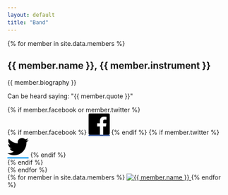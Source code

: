 ```yaml
---
layout: default
title: "Band"
---
```

<div class="row">
  <div class="left column notes">
{% for member in site.data.members %}
    <div>
      <h2>{{ member.name }}, {{ member.instrument }}</h2>
      <p>{{ member.biography }}</p>
      <p>Can be heard saying: &quot;{{ member.quote }}&quot;</p>
{% if member.facebook or member.twitter %}
      <div class="icons">
{% if member.facebook %}
        <a href="https://facebook.com/profile.php?id={{ member.facebook }}" class="icon" style="background-color: #3B5998;"><img src="/images/facebook.svg" alt="Facebook"></a>
{% endif %}
{% if member.twitter %}
        <a href="https://twitter.com/{{ member.twitter }}" class="icon" style="background-color: #1da1f2;"><img src="/images/twitter.svg" alt="Twitter"></a>
{% endif %}
      </div>
{% endif %}
    </div>
{% endfor %}
  </div>
  <div class="right column">
{% for member in site.data.members %}
  <a href="/images/photos/{{ member.photo }}.jpg" data-fancybox="gallery">
    <img src="/images/photos/320x/{{ member.photo }}.jpg" alt="{{ member.name }}">
  </a>
{% endfor %}
  </div>
</div>